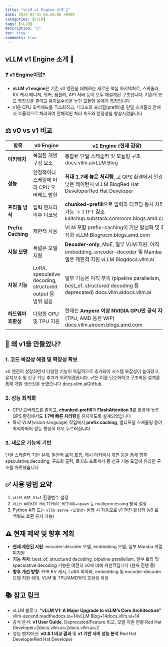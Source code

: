 ```yaml
---
title: "vLLM v1 Engine 소개 🧠"
date: 2025-07-31 06:20:00 +0900
categories: [vLLM]
tags: [vLLM]
description: "🍟"
toc: true
comments: true
---
```


## vLLM v1 Engine 소개 🧠

### ❓ v1 Engine이란?

- **vLLM v1 engine**은 기존 v0 엔진을 대체하는 새로운 핵심 아키텍처로, 스케줄러, KV 캐시 매니저, 워커, 샘플러, API 서버 등이 모두 재설계된 구조입니다. 기존의 코드 복잡성을 줄이고 유지보수성을 높인 모듈형 설계가 특징입니다 
- v1은 CPU 오버헤드를 극소화하고, 디코드와 프리필(prefill)을 단일 스케줄러 안에서 효율적으로 처리하여 전체적인 처리 속도와 안정성을 향상시켰습니다 
## ⚖️ v0 vs v1 비교

| 항목 | v0 Engine | v1 Engine (현재 권장) |
| --- | --- | --- |
| **아키텍처** | 복잡한 개별 구성 요소 | 통합된 단일 스케줄러 및 모듈형 구조 docs.vllm.aivLLM Blog |
| **성능** | 안정적이나 스케일에 따라 CPU 오버헤드 발현 | **최대 1.7배 높은 처리량**, 고 QPS 환경에서 일관된 낮은 레이턴시 vLLM BlogRed Hat DeveloperRed Hat Developer |
| **프리필 방식** | 입력 전처리 이후 디코딩 | **chunked-prefill**으로 입력과 디코딩 동시 처리 가능 → TTFT 감소 kaitchup.substack.comrocm.blogs.amd.com |
| **Prefix Caching** | 제한적 사용 | VLM 포함 prefix-caching이 기본 활성화 및 최적화 vLLM Blogrocm.blogs.amd.com |
| **지원 모델** | 폭넓은 모델 지원 | **Decoder-only**, MoE, 일부 VLM 지원. 아직 embedding, encoder-decoder 및 Mamba 계열은 제한적 지원 vLLM Blogdocs.vllm.ai |
| **지원 기능** | LoRA, speculative decoding, structured output 등 범위 넓음 | 일부 기능은 아직 부족 (pipeline parallelism, best_of, structured decoding 등 deprecated) docs.vllm.aidocs.vllm.ai |
| **하드웨어 호환성** | 다양한 GPU 및 TPU 지원 | 현재는 **Ampere 이상 NVIDIA GPU만 공식 지원** (TPU, AMD 등은 WIP) docs.vllm.airocm.blogs.amd.com |

## 🚀 왜 v1을 만들었나?

### 1. 코드 복잡성 해결 및 확장성 확보

v0 엔진이 성장하면서 다양한 기능이 독립적으로 추가되어 시스템 복잡성이 높아졌고, 유지보수 및 신규 기능 추가가 어려워졌습니다. v1은 이를 단순화하고 구조화된 설계를 통해 개발 생산성을 높였습니다 docs.vllm.aiGitHub.

### 2. 성능 최적화

- CPU 오버헤드를 줄이고, **chunked-prefill**과 **FlashAttention 3**를 활용해 높은 QPS 환경에서도 **1.7배 빠른 처리량**을 유지하도록 설계되었습니다 
- 특히 VLM(vision-language) 작업에서 **prefix caching**, 멀티모달 스케줄링 등이 최적화되어 성능 향상이 더욱 두드러집니다 
### 3. 새로운 기능의 기반

단일 스케줄러 기반 설계, 일관적 로직 흐름, 캐시 아키텍처 개편 등을 통해 향후 speculative decoding, 구조화 출력, 로지츠 프로세서 등 신규 기능 도입에 유리한 구조를 마련했습니다 

## ✅ 사용 방법 요약

1. `vLLM_USE_V1=1` 환경변수 설정
1. `VLLM_WORKER_MULTIPROC_METHOD=spawn` 등 multiprocessing 방식 설정
1. Python API 또는 `vllm serve <모델명>` 실행 시 자동으로 v1 엔진 활성화 (v0 로 백워드 호환 유지 가능) 
## ⚠️ 현재 제약 및 향후 계획

- **현재 제한된 지원**: encoder-decoder 모델, embedding 모델, 일부 Mamba 계열 미지원
- **기능 격차**: best_of, structured decoding, pipeline parallelism, 일부 로라 및 speculative decoding 기능은 여전히 v0에 비해 제한적입니다 (현재 진행 중) 
- **향후 개선 방향**: FP8 KV 캐시, LoRA 최적화, embedding 및 encoder-decoder 모델 지원 확대, VLM 및 TPU/AMD와의 호환성 확장 
## 📚 참고 링크

- vLLM 블로그: **“vLLM V1: A Major Upgrade to vLLM’s Core Architecture”** vllm-ascend.readthedocs.io+14vLLM Blog+14docs.vllm.ai+14
- 공식 문서: **v1 User Guide**, Deprecated/Feature 비교, 모델 지원 현황 Red Hat Developer+2docs.vllm.ai+2docs.vllm.ai+2
- 성능 벤치마크: **v0.8.1 비교 결과** 및 **v1 기반 서버 성능 분석** Red Hat DeveloperRed Hat Developer

